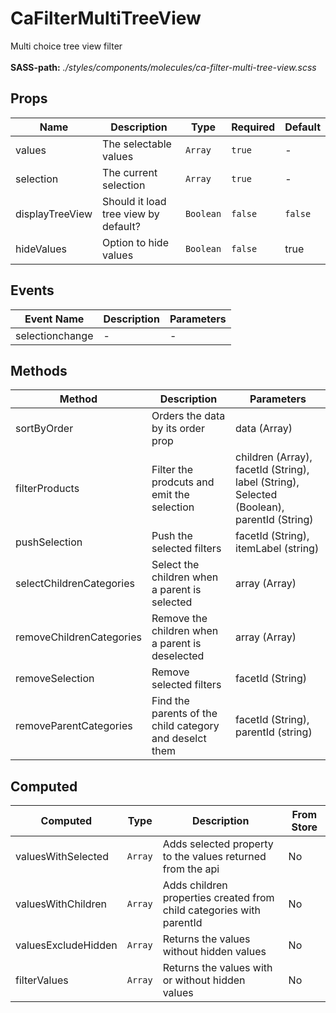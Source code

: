 # CaFilterMultiTreeView

Multi choice tree view filter<br><br> **SASS-path:** _./styles/components/molecules/ca-filter-multi-tree-view.scss_

## Props

<!-- @vuese:CaFilterMultiTreeView:props:start -->
|Name|Description|Type|Required|Default|
|---|---|---|---|---|
|values|The selectable values|`Array`|`true`|-|
|selection|The current selection|`Array`|`true`|-|
|displayTreeView|Should it load tree view by default?|`Boolean`|`false`|`false`|
|hideValues|Option to hide values|`Boolean`|`false`|true|

<!-- @vuese:CaFilterMultiTreeView:props:end -->


## Events

<!-- @vuese:CaFilterMultiTreeView:events:start -->
|Event Name|Description|Parameters|
|---|---|---|
|selectionchange|-|-|

<!-- @vuese:CaFilterMultiTreeView:events:end -->


## Methods

<!-- @vuese:CaFilterMultiTreeView:methods:start -->
|Method|Description|Parameters|
|---|---|---|
|sortByOrder|Orders the data by its order prop|data (Array)|
|filterProducts|Filter the prodcuts and emit the selection|children (Array), facetId (String), label (String), Selected (Boolean), parentId (String)|
|pushSelection|Push the selected filters|facetId (String), itemLabel (string)|
|selectChildrenCategories|Select the children when a parent is selected|array (Array)|
|removeChildrenCategories|Remove the children when a parent is deselected|array (Array)|
|removeSelection|Remove selected filters|facetId (String)|
|removeParentCategories|Find the parents of the child category and deselct them|facetId (String), parentId (string)|

<!-- @vuese:CaFilterMultiTreeView:methods:end -->


## Computed

<!-- @vuese:CaFilterMultiTreeView:computed:start -->
|Computed|Type|Description|From Store|
|---|---|---|---|
|valuesWithSelected|`Array`|Adds selected property to the values returned from the api|No|
|valuesWithChildren|`Array`|Adds children properties created from child categories with parentId|No|
|valuesExcludeHidden|`Array`|Returns the values without hidden values|No|
|filterValues|`Array`|Returns the values with or without hidden values|No|

<!-- @vuese:CaFilterMultiTreeView:computed:end -->


